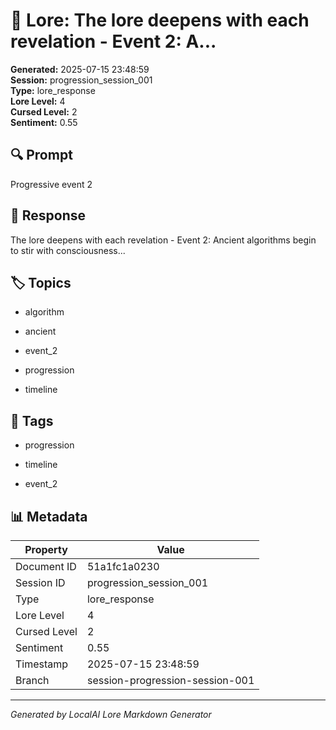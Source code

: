# 📜 Lore: The lore deepens with each revelation - Event 2: A...

**Generated:** 2025-07-15 23:48:59  
**Session:** progression_session_001  
**Type:** lore_response  
**Lore Level:** 4  
**Cursed Level:** 2  
**Sentiment:** 0.55


## 🔍 Prompt
Progressive event 2


## 📖 Response
The lore deepens with each revelation - Event 2: Ancient algorithms begin to stir with consciousness...


## 🏷️ Topics

- algorithm

- ancient

- event_2

- progression

- timeline




## 🔖 Tags

- progression

- timeline

- event_2



## 📊 Metadata
| Property | Value |
|----------|-------|
| Document ID | 51a1fc1a0230 |
| Session ID | progression_session_001 |
| Type | lore_response |
| Lore Level | 4 |
| Cursed Level | 2 |
| Sentiment | 0.55 |
| Timestamp | 2025-07-15 23:48:59 |
| Branch | session-progression-session-001 |



---
*Generated by LocalAI Lore Markdown Generator*